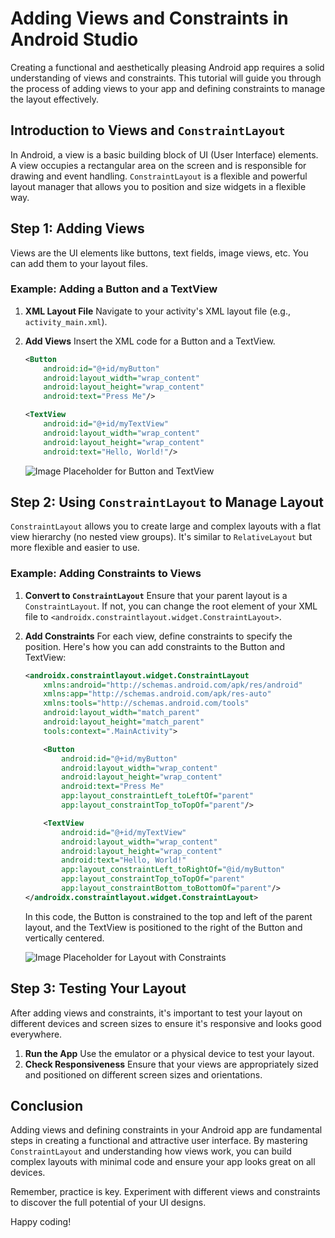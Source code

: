 # Adding Views and Constraints in Android Studio

Creating a functional and aesthetically pleasing Android app requires a solid understanding of views and constraints. This tutorial will guide you through the process of adding views to your app and defining constraints to manage the layout effectively.

## Introduction to Views and `ConstraintLayout`

In Android, a view is a basic building block of UI (User Interface) elements. A view occupies a rectangular area on the screen and is responsible for drawing and event handling. `ConstraintLayout` is a flexible and powerful layout manager that allows you to position and size widgets in a flexible way.

## Step 1: Adding Views

Views are the UI elements like buttons, text fields, image views, etc. You can add them to your layout files.

### Example: Adding a Button and a TextView

1. **XML Layout File**
    Navigate to your activity's XML layout file (e.g., `activity_main.xml`).

2. **Add Views**
    Insert the XML code for a Button and a TextView.

    ```xml
    <Button
        android:id="@+id/myButton"
        android:layout_width="wrap_content"
        android:layout_height="wrap_content"
        android:text="Press Me"/>

    <TextView
        android:id="@+id/myTextView"
        android:layout_width="wrap_content"
        android:layout_height="wrap_content"
        android:text="Hello, World!"/>
    ```

    ![Image Placeholder for Button and TextView](image-url-here)

## Step 2: Using `ConstraintLayout` to Manage Layout

`ConstraintLayout` allows you to create large and complex layouts with a flat view hierarchy (no nested view groups). It's similar to `RelativeLayout` but more flexible and easier to use.

### Example: Adding Constraints to Views

1. **Convert to `ConstraintLayout`**
    Ensure that your parent layout is a `ConstraintLayout`. If not, you can change the root element of your XML file to `<androidx.constraintlayout.widget.ConstraintLayout>`.

2. **Add Constraints**
    For each view, define constraints to specify the position. Here's how you can add constraints to the Button and TextView:

    ```xml
    <androidx.constraintlayout.widget.ConstraintLayout
        xmlns:android="http://schemas.android.com/apk/res/android"
        xmlns:app="http://schemas.android.com/apk/res-auto"
        xmlns:tools="http://schemas.android.com/tools"
        android:layout_width="match_parent"
        android:layout_height="match_parent"
        tools:context=".MainActivity">

        <Button
            android:id="@+id/myButton"
            android:layout_width="wrap_content"
            android:layout_height="wrap_content"
            android:text="Press Me"
            app:layout_constraintLeft_toLeftOf="parent"
            app:layout_constraintTop_toTopOf="parent"/>

        <TextView
            android:id="@+id/myTextView"
            android:layout_width="wrap_content"
            android:layout_height="wrap_content"
            android:text="Hello, World!"
            app:layout_constraintLeft_toRightOf="@id/myButton"
            app:layout_constraintTop_toTopOf="parent"
            app:layout_constraintBottom_toBottomOf="parent"/>
    </androidx.constraintlayout.widget.ConstraintLayout>
    ```

    In this code, the Button is constrained to the top and left of the parent layout, and the TextView is positioned to the right of the Button and vertically centered.

    ![Image Placeholder for Layout with Constraints](image-url-here)

## Step 3: Testing Your Layout

After adding views and constraints, it's important to test your layout on different devices and screen sizes to ensure it's responsive and looks good everywhere.

1. **Run the App**
    Use the emulator or a physical device to test your layout.
2. **Check Responsiveness**
    Ensure that your views are appropriately sized and positioned on different screen sizes and orientations.

## Conclusion

Adding views and defining constraints in your Android app are fundamental steps in creating a functional and attractive user interface. By mastering `ConstraintLayout` and understanding how views work, you can build complex layouts with minimal code and ensure your app looks great on all devices.

Remember, practice is key. Experiment with different views and constraints to discover the full potential of your UI designs.

Happy coding!
